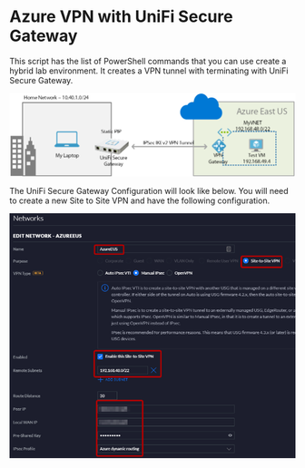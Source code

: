 # Azure VPN with UniFi Secure Gateway

This script has the list of PowerShell commands that you can use create a hybrid lab environment. It creates a VPN tunnel with terminating with UniFi Secure Gateway. 

![resourceslist](images/vpnusgdiagram.png "Azure VPN Diagram")

The UniFi Secure Gateway Configuration will look like below. You will need to create a new Site to Site VPN and have the following configuration.

![resourceslist](images/usgconfig.png "Azure VPN Diagram")